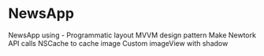# NewsApp
NewsApp using -
Programmatic layout
MVVM design pattern 
Make Newtork API calls
NSCache to cache image 
Custom imageView with shadow
